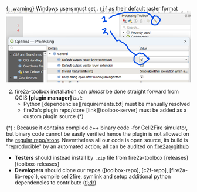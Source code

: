 
{: .warning}
Windows users must set `.tif` as their default raster format
![](assets/windows_tif.png)


2. fire2a-toolbox installation can *almost* be done straight forward from QGIS **[plugin manager]** *but*:
    - Python [dependencies][requirements.txt] must be manually resolved  
    - fire2a's plugin repo/store [link][toolbox-server] must be added as a custom plugin source (*)  



(*) : Because it contains compiled c++ binary code -for Cell2Fire simulator, but binary code cannot be easily verified hence the plugin is not allowed on the [regular repo/store](https://plugins.qgis.org/). Nevertheless all our code is open source, its build is "reproducible" by an automated action; all can be audited on [fire2a@github](https://github.com/fire2a)

* **Testers** should instead install by `.zip` file from fire2a-toolbox [releases][toolbox-releases]
* **Developers** should clone our repos ([toolbox-repo], [c2f-repo], [fire2a-lib-repo]), compile cell2fire, symlink and setup additional python dependencies to contribute ([tl;dr](/docs/docs/Cell2Fire/README.html#unix-overview))

